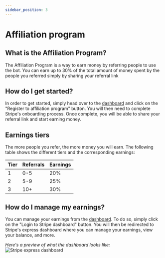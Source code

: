 ```yaml
---
sidebar_position: 3
---
```


# Affiliation program

## What is the Affiliation Program?

The Affiliation Program is a way to earn money by referring people to use the bot. You can earn up to 30% of the total amount of money spent by the people you referred simply by sharing your referral link

## How do I get started?

In order to get started, simply head over to the [dashboard](https://vintedbot.com/dashboard) and click on the "Register to affiliation program" button. You will then need to complete Stripe's onboarding process. Once complete, you will be able to share your referral link and start earning money.

## Earnings tiers

The more people you refer, the more money you will earn. The following table shows the different tiers and the corresponding earnings:

| Tier | Referrals | Earnings |
| ---- | --------- | -------- |
| 1    | 0-5       | 20%      |
| 2    | 5-9       | 25%      |
| 3    | 10+       | 30%      |

## How do I manage my earnings?

You can manage your earnings from the [dashboard](https://vintedbot.com/dashboard). To do so, simply click on the "Login to Stripe dashboard" button. You will then be redirected to Stripe's express dashboard where you can manage your earnings, view your balance, and more.

*Here's a preview of what the dashboard looks like:*
![Stripe express dashboard](/img/express-dashboard.png)
